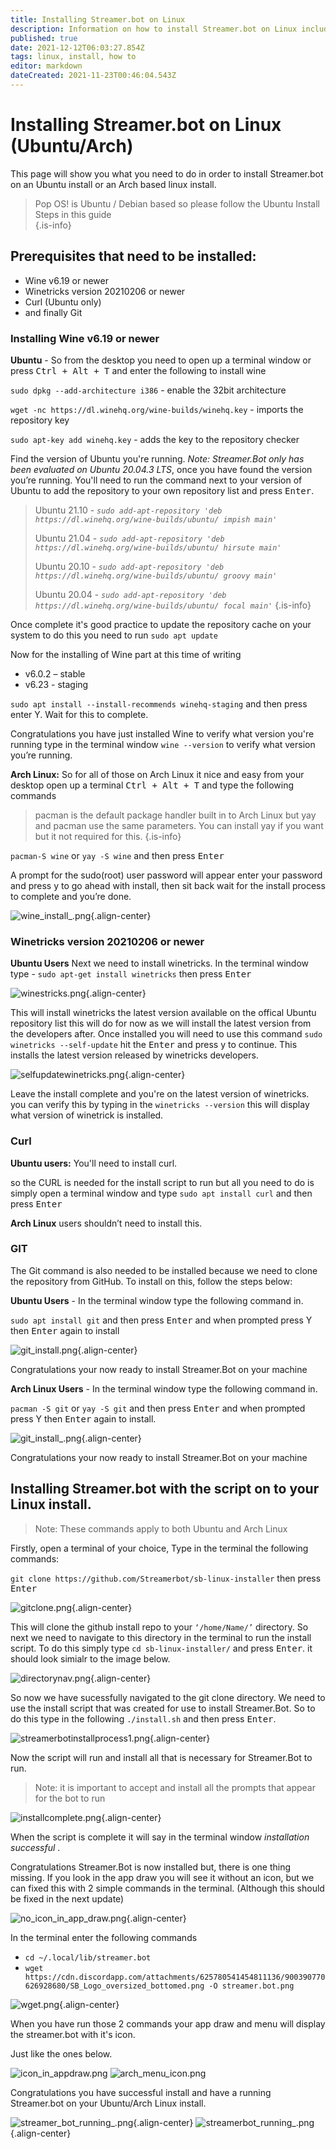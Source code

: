 ```yaml
---
title: Installing Streamer.bot on Linux
description: Information on how to install Streamer.bot on Linux including prequisites
published: true
date: 2021-12-12T06:03:27.854Z
tags: linux, install, how to
editor: markdown
dateCreated: 2021-11-23T00:46:04.543Z
---
```


# Installing Streamer.bot on Linux (Ubuntu/Arch)

This page will show you what you need to do in order to install Streamer.bot on an Ubuntu install or an Arch based linux install.

> Pop OS! is Ubuntu / Debian based so please follow the Ubuntu Install Steps in this guide  
{.is-info}

## Prerequisites that need to be installed:
- Wine v6.19 or newer
- Winetricks version 20210206 or newer 
- Curl (Ubuntu only)
- and finally Git

### Installing Wine v6.19 or newer 

**Ubuntu**  - So from the desktop you need to open up a terminal window or press <kbd>Ctrl + Alt + T</kbd> and enter the following to install wine 

  `sudo dpkg --add-architecture i386` - enable the 32bit architecture
  
  `wget -nc https://dl.winehq.org/wine-builds/winehq.key` - imports the repository key 
  	
  `sudo apt-key add winehq.key` - adds the key to the repository checker 


 Find the version of Ubuntu you're running.  *Note: Streamer.Bot only has been evaluated on Ubuntu 20.04.3 LTS*, once you have found the version you’re running. You'll need to run the command next to your version of Ubuntu to add the repository to your own repository list and press <kbd>Enter</kbd>.   


> 
> Ubuntu 21.10 - *`sudo add-apt-repository 'deb https://dl.winehq.org/wine-builds/ubuntu/ impish main'`*
> 
> Ubuntu 21.04 - *`sudo add-apt-repository 'deb https://dl.winehq.org/wine-builds/ubuntu/ hirsute main'`*
> 
> Ubuntu 20.10 - *`sudo add-apt-repository 'deb https://dl.winehq.org/wine-builds/ubuntu/ groovy main'`*
> 
> Ubuntu 20.04 - *`sudo add-apt-repository 'deb https://dl.winehq.org/wine-builds/ubuntu/ focal main'`*
{.is-info}



Once complete it's good practice to update the repository cache on your system to do this you need to run 
	`sudo apt update` 

Now for the installing of Wine part at this time of writing 
- v6.0.2 – stable 
- v6.23 - staging

`sudo apt install --install-recommends winehq-staging` and then press enter Y. Wait for this to complete. 

Congratulations you have just installed Wine to verify what version you're running type in the terminal window  `wine --version` to verify what version you’re running. 

**Arch Linux:** So for all of those on Arch Linux it nice and easy from your desktop open up a terminal  <kbd>Ctrl + Alt + T</kbd> and type the following commands 
> pacman is the default package handler built in to Arch Linux but yay and pacman use the same parameters. You can install yay if you want but it not required for this. 
{.is-info}

`pacman-S wine` or `yay -S wine`  and then press <kbd> Enter </kbd>

A prompt for the sudo(root) user password will appear enter your password and press y to go ahead with install, then sit back wait for the install process to complete and you’re done.  


![wine_install_.png](/linux-screenshots/wine_install_.png){.align-center}


### Winetricks version 20210206 or newer 

**Ubuntu Users** Next we need to install winetricks.  In the terminal window type - `sudo apt-get install winetricks` then press <kbd>Enter</kbd> 

![winestricks.png](/linux-screenshots/winestricks.png){.align-center}

This will install winetricks the latest version available on the offical Ubuntu repository list this will do for now as we will install the latest version from the developers after. Once installed you will need to use this command `sudo winetricks --self-update` hit the <kbd>Enter</kbd> and press y to continue. This installs the latest version released by winetricks developers.

![selfupdatewinetricks.png](/linux-screenshots/selfupdatewinetricks.png){.align-center}

Leave the install complete and you're on the latest version of winetricks. you can verify this by typing in the `winetricks --version` this will display what version of winetrick is installed.

### Curl
**Ubuntu users:** You'll need to install curl. 

so the CURL is needed for the install script to run but all you need to do is simply open a terminal window and type `sudo apt install curl` and then press <kbd> Enter </kbd> 

**Arch Linux** users shouldn’t need to install this. 

### GIT
The Git command is also needed to be installed because we need to clone the repository from GitHub. To install on this, follow the steps below: 

**Ubuntu Users** - In the terminal window type the following command in.

`sudo apt install git` and then press <kbd> Enter</kbd> and when prompted press Y then <kbd> Enter</kbd> again to install 

![git_install.png](/linux-screenshots/git_install.png){.align-center}

Congratulations your now ready to install Streamer.Bot on your machine 

**Arch Linux Users** - In the terminal window type the following command in.

`pacman -S git` or `yay -S git` and then press <kbd> Enter</kbd>  and when prompted press Y then <kbd> Enter</kbd> again to install.

![git_install_.png](/linux-screenshots/git_install_.png){.align-center}

Congratulations your now ready to install Streamer.Bot on your machine 

## Installing Streamer.bot with the script on to your Linux install. 

>Note: These commands apply to both Ubuntu and Arch Linux 

Firstly, open a terminal of your choice, 
Type in the terminal the following commands:

`git clone https://github.com/Streamerbot/sb-linux-installer` then press <kbd> Enter</kbd>

![gitclone.png](/linux-screenshots/gitclone.png){.align-center}

This will clone the github install repo to your `‘/home/Name/’` directory. So next we need to navigate to this directory in the terminal to run the install script. To do this simply type `cd sb-linux-installer/` and press <kbd> Enter</kbd>. it should look simialr to the image below. 

![directorynav.png](/linux-screenshots/directorynav.png){.align-center}

So now we have sucessfully navigated to the git clone directory. We need to use the install script that was created for use to install Streamer.Bot. So to do this type in the following `./install.sh` and then press <kbd> Enter</kbd>. 

![streamerbotinstallprocess1.png](/linux-screenshots/streamerbotinstallprocess1.png){.align-center}

Now the script will run and install all that is necessary for Streamer.Bot to run. 
> Note: it is important to accept and install all the prompts that appear for the bot to run 

![installcomplete.png](/linux-screenshots/installcomplete.png){.align-center}

When the script is complete it will say in the terminal window *installation successful* .

Congratulations Streamer.Bot is now installed but, there is one thing missing. If you look in the app draw you will see it without an icon, but we can fixed this with 2 simple commands in the terminal. (Although this should be fixed in the next update) 

![no_icon_in_app_draw.png](/linux-screenshots/no_icon_in_app_draw.png){.align-center}

In the terminal enter the following commands
- `cd ~/.local/lib/streamer.bot` 
- `wget https://cdn.discordapp.com/attachments/625780541454811136/900390770626928680/SB_Logo_oversized_bottomed.png -O streamer.bot.png`

![wget.png](/linux-screenshots/wget.png){.align-center}

When you have run those 2 commands your app draw and menu will display the streamer.bot with it's icon.

Just like the ones below.

![icon_in_appdraw.png](/linux-screenshots/icon_in_appdraw.png) ![arch_menu_icon.png](/linux-screenshots/arch_menu_icon.png)

Congratulations you have successful install and have a running Streamer.bot on your Ubuntu/Arch Linux install. 

![streamer_bot_running_.png](/linux-screenshots/streamer_bot_running_.png){.align-center}
![streamerbot_running_.png](/linux-screenshots/streamerbot_running_.png){.align-center}



